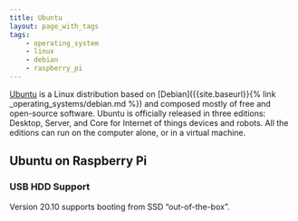 ```yaml
---
title: Ubuntu
layout: page_with_tags
tags:
    - operating_system
    - linux
    - debian
    - raspberry_pi
---
```


[Ubuntu](https://ubuntu.com/) is a Linux distribution based on [Debian]({{site.baseurl}}{% link _operating_systems/debian.md %}) and composed mostly of free and open-source software. Ubuntu is officially released in three editions: Desktop, Server, and Core for Internet of things devices and robots. All the editions can run on the computer alone, or in a virtual machine.
<!--more-->

## Ubuntu on Raspberry Pi

### USB HDD Support

Version 20.10 supports booting from SSD “out-of-the-box”.

